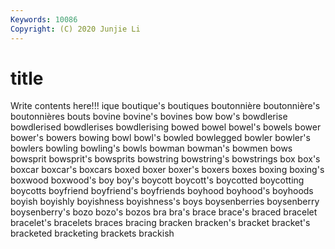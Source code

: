 ```yaml
---
Keywords: 10086
Copyright: (C) 2020 Junjie Li
---
```


# title

Write contents here!!!
ique 
boutique's
boutiques 
boutonnière 
boutonnière's 
boutonnières 
bouts 
bovine 
bovine's 
bovines 
bow 
bow's
bowdlerise 
bowdlerised 
bowdlerises 
bowdlerising 
bowed 
bowel 
bowel's 
bowels 
bower 
bower's
bowers 
bowing 
bowl 
bowl's 
bowled 
bowlegged 
bowler 
bowler's 
bowlers 
bowling
bowling's 
bowls 
bowman 
bowman's 
bowmen 
bows 
bowsprit 
bowsprit's 
bowsprits 
bowstring
bowstring's 
bowstrings 
box 
box's 
boxcar 
boxcar's 
boxcars 
boxed 
boxer 
boxer's
boxers 
boxes 
boxing 
boxing's 
boxwood 
boxwood's 
boy 
boy's 
boycott 
boycott's
boycotted 
boycotting 
boycotts 
boyfriend 
boyfriend's 
boyfriends 
boyhood 
boyhood's 
boyhoods 
boyish
boyishly 
boyishness 
boyishness's 
boys 
boysenberries 
boysenberry 
boysenberry's 
bozo 
bozo's 
bozos
bra 
bra's 
brace 
brace's 
braced 
bracelet 
bracelet's 
bracelets 
braces 
bracing
bracken 
bracken's 
bracket 
bracket's 
bracketed 
bracketing 
brackets 
brackish 
